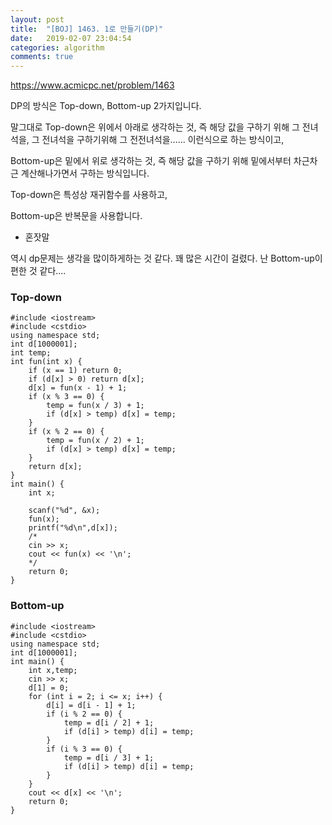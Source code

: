 ```yaml
---
layout: post
title:  "[BOJ] 1463. 1로 만들기(DP)"
date:   2019-02-07 23:04:54
categories: algorithm
comments: true
---
```


https://www.acmicpc.net/problem/1463

DP의 방식은 Top-down, Bottom-up 2가지입니다.

말그대로 Top-down은 위에서 아래로 생각하는 것, 즉 해당 값을 구하기 위해 그 전녀석을, 그 전녀석을 구하기위해 그 전전녀석을...... 이런식으로 하는 방식이고,

Bottom-up은 밑에서 위로 생각하는 것, 즉 해당 값을 구하기 위해 밑에서부터 차근차근 계산해나가면서 구하는 방식입니다.

Top-down은 특성상 재귀함수를 사용하고,

Bottom-up은 반복문을 사용합니다.



- 혼잣말

역시 dp문제는 생각을 많이하게하는 것 같다. 꽤 많은 시간이 걸렸다. 난 Bottom-up이 편한 것 같다....

### Top-down
~~~
#include <iostream>
#include <cstdio>
using namespace std;
int d[1000001];
int temp;
int fun(int x) {
	if (x == 1) return 0;
	if (d[x] > 0) return d[x];
	d[x] = fun(x - 1) + 1;
	if (x % 3 == 0) {
		temp = fun(x / 3) + 1;
		if (d[x] > temp) d[x] = temp;
	}
	if (x % 2 == 0) {
		temp = fun(x / 2) + 1;
		if (d[x] > temp) d[x] = temp;
	}
	return d[x];
}
int main() {
	int x;
	
	scanf("%d", &x);
	fun(x);
	printf("%d\n",d[x]);
	/*
	cin >> x;
	cout << fun(x) << '\n';
    */
	return 0;
}
~~~


### Bottom-up
~~~
#include <iostream>
#include <cstdio>
using namespace std;
int d[1000001];
int main() {
	int x,temp;
	cin >> x;
	d[1] = 0;
	for (int i = 2; i <= x; i++) {
		d[i] = d[i - 1] + 1;
		if (i % 2 == 0) {
			temp = d[i / 2] + 1;
			if (d[i] > temp) d[i] = temp;
		}
		if (i % 3 == 0) {
			temp = d[i / 3] + 1;
			if (d[i] > temp) d[i] = temp;
		}
	}
	cout << d[x] << '\n';
	return 0;
}
~~~
